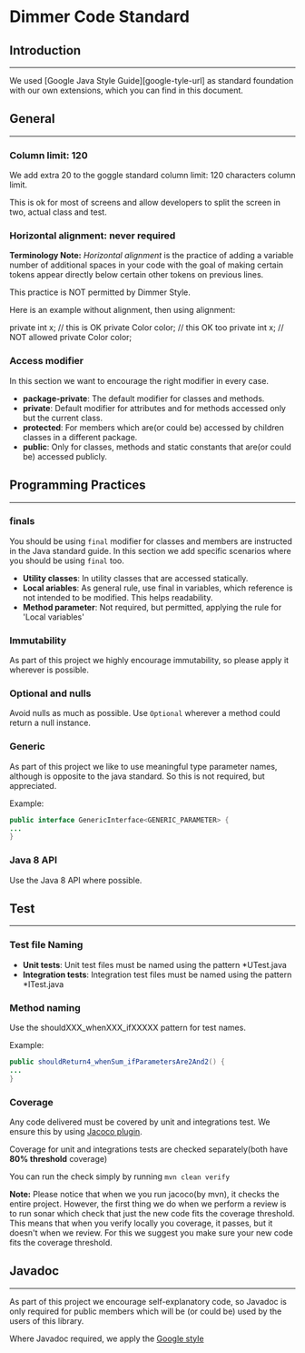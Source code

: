 
# Dimmer Code Standard

## Introduction
--------------------------------------------------------------------------------------------------------------------------------

We used [Google Java Style Guide][google-tyle-url] as standard foundation
with our own extensions, which you can find in this document.


## General
--------------------------------------------------------------------------------------------------------------------------------

### Column limit: 120

We add extra 20 to the goggle standard column limit: 120 characters column limit.

This is ok for most of screens and allow developers to split the screen in two, actual class and test.

### Horizontal alignment: never required

**Terminology Note:** _Horizontal alignment_ is the practice of adding a variable number of additional spaces in your code with the goal of making certain tokens appear directly below certain other tokens on previous lines.

This practice is NOT permitted by Dimmer Style.

Here is an example without alignment, then using alignment:

private  int x;  // this is OK  private  Color color;  // this OK too  private  int x;  // NOT allowed  private  Color color;

### Access modifier
In this section we want to encourage the right modifier in every case.

* __package-private__: The default modifier for classes and methods.
* __private__: Default modifier for attributes and for methods accessed only but the current class.
* __protected__: For members which are(or could be) accessed by children classes in a different package.
* __public__: Only for classes, methods and static constants that are(or could be) accessed publicly.


## Programming Practices
--------------------------------------------------------------------------------------------------------------------------------------------------

### finals

You should be using `final` modifier for classes and members are instructed in the Java standard guide. In  this section we add specific scenarios where
you should be using `final` too.

* __Utility classes__: In utility classes that are accessed statically.
* __Local ariables__: As general rule, use final in variables, which reference is not intended to be modified. This helps readability.
* __Method parameter__: Not required, but permitted, applying the rule for 'Local variables'

### Immutability

As part of this project we highly encourage immutability, so please apply it wherever is possible.

### Optional and nulls

Avoid nulls as much as possible. Use `Optional` wherever a method could return a null instance.

### Generic

As part of this project we like to use meaningful type parameter names, although is opposite to the java standard. So this is not required, but appreciated.

Example:

```java
public interface GenericInterface<GENERIC_PARAMETER> {
...
}
```


### Java 8 API

Use the Java 8 API where possible.


## Test
--------------------------------------------------------------------------------------------------------------------------------------------------

### Test file Naming

* __Unit tests__: Unit test files must be named using the pattern *UTest.java
* __Integration tests__: Integration test files must be named using the pattern *ITest.java

### Method naming

Use the shouldXXX_whenXXX_ifXXXXX pattern for test names.

Example:
```java
public shouldReturn4_whenSum_ifParametersAre2And2() {
...
}

```

### Coverage

Any code delivered must be covered by unit and integrations test. We ensure this by using [Jacoco plugin](https://www.eclemma.org/jacoco/).

Coverage for unit and integrations tests are checked separately(both have __80% threshold__ coverage)

You can run the check simply by running `mvn clean verify`

**Note:** Please notice that when we you run jacoco(by mvn), it checks the entire project. However, the first thing we do when we perform a review
is to run sonar which check that just the new code fits the coverage threshold. This means that when you verify locally you coverage, it passes, but it
doesn't when we review. For this we suggest you make sure your new code fits the coverage threshold.


## Javadoc
----------------------------------------------------------------------------------------------------------------------

As part of this project we encourage self-explanatory code, so Javadoc is only required for public members which will be (or could be) used by the users of this library.

Where Javadoc required, we apply the [Google style](http://google.github.io/styleguide/javaguide.html#s7-javadoc)





[google-style-url]:http://google.github.io/styleguide/javaguide.html